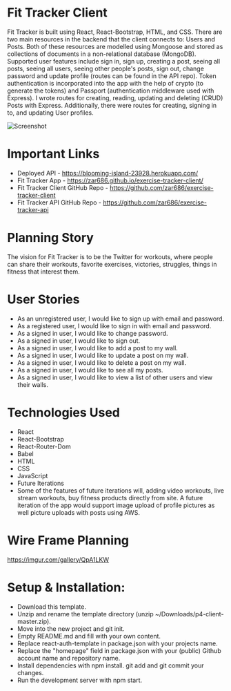 # Fit Tracker Client
Fit Tracker is built using React, React-Bootstrap, HTML, and CSS. There are two main resources in the backend that the client connects to: Users and Posts. Both of these resources are modelled using Mongoose and stored as collections of documents in a non-relational database (MongoDB). Supported user features include sign in, sign up, creating a post, seeing all posts, seeing all users, seeing other people's posts, sign out, change password and update profile (routes can be found in the API repo).
Token authentication is incorporated into the app with the help of crypto (to generate the tokens) and Passport (authentication middleware used with Express). I wrote routes for creating, reading, updating and deleting (CRUD) Posts with Express. Additionally, there were routes for creating, signing in to, and updating User profiles.

![Screenshot](https://imgur.com/a/QrGjXMX)

# Important Links

- Deployed API - https://blooming-island-23928.herokuapp.com/
- Fit Tracker App - https://zar686.github.io/exercise-tracker-client/
- Fit Tracker Client GitHub Repo - https://github.com/zar686/exercise-tracker-client
- Fit Tracker API GitHub Repo - https://github.com/zar686/exercise-tracker-api


# Planning Story
The vision for Fit Tracker is to be the Twitter for workouts, where people can share their workouts, favorite exercises, victories, struggles, things in fitness that interest them.

# User Stories

- As an unregistered user, I would like to sign up with email and password.
- As a registered user, I would like to sign in with email and password.
- As a signed in user, I would like to change password.
- As a signed in user, I would like to sign out.
- As a signed in user, I would like to add a post to my wall.
- As a signed in user, I would like to update a post on my wall.
- As a signed in user, I would like to delete a post on my wall.
- As a signed in user, I would like to see all my posts.
- As a signed in user, I would like to view a list of other users and view their walls.

# Technologies Used
- React
- React-Bootstrap
- React-Router-Dom
- Babel
- HTML
- CSS
- JavaScript
- Future Iterations
- Some of the features of future iterations will, adding video workouts, live stream workouts, buy fitness products directly from site. A future iteration of the app would support image upload of profile pictures as well picture uploads with posts using AWS.

# Wire Frame Planning

https://imgur.com/gallery/QpA1LKW

# Setup & Installation:

- Download this template.
- Unzip and rename the template directory (unzip ~/Downloads/p4-client-master.zip).
- Move into the new project and git init.
- Empty README.md and fill with your own content.
- Replace react-auth-template in package.json with your projects name.
- Replace the "homepage" field in package.json with your (public) Github account name and repository name.
- Install dependencies with npm install. git add and git commit your changes.
- Run the development server with npm start.

